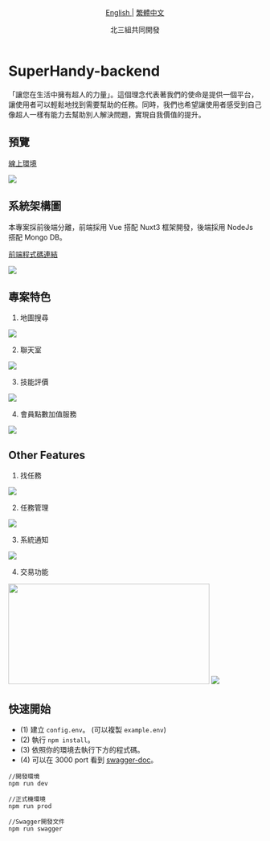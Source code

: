 <p align="center">
  <a href="./README.md"> English </a> | <a href="./README.zh-TW.md"> 繁體中文
  </a>
</p>
  
<p align="center">
  北三組共同開發<br></a>
<br>

</p>

# SuperHandy-backend
「讓您在生活中擁有超人的力量」。這個理念代表著我們的使命是提供一個平台，讓使用者可以輕鬆地找到需要幫助的任務。同時，我們也希望讓使用者感受到自己像超人一樣有能力去幫助別人解決問題，實現自我價值的提升。

## 預覽
[線上環境](https://superhandy-frontend.zeabur.app/)

<img src="./image/home.png">


## 系統架構圖
本專案採前後端分離，前端採用 Vue 搭配 Nuxt3 框架開發，後端採用 NodeJs 搭配 Mongo DB。

[前端程式碼連結](https://github.com/erik1110/SuperHandy-frontend)

<img src="./image/system-structure.png">

## 專案特色
1. 地圖搜尋
<img src="./image/maps.png">

2. 聯天室
<img src="./image/chat.png">

3. 技能評價
<img src="./image/rating.png">

4. 會員點數加值服務
<img src="./image/points.png">

## Other Features
1. 找任務
<img src="./image/find-tasks.png">

2. 任務管理
<img src="./image/tasks-management.png">

3. 系統通知
<img src="./image/notifications.png">

4. 交易功能
<img src="./image/save-money.png" width=400px height=200px>
<img src="./image/transaction.png">

## 快速開始

-   (1) 建立 `config.env`。 (可以複製 `example.env`)
-   (2) 執行 `npm install`。
-   (3) 依照你的環境去執行下方的程式碼。
-   (4) 可以在 3000 port 看到 [swagger-doc](http://localhost:3000/api-doc/)。

```
//開發環境
npm run dev

//正式機環境
npm run prod

//Swagger開發文件
npm run swagger

```
